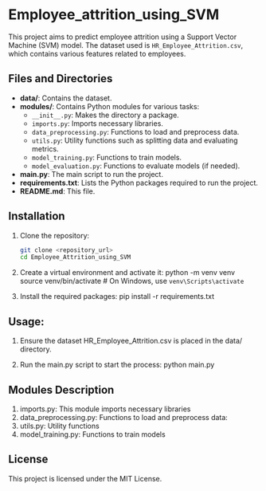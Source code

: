 # Employee_attrition_using_SVM

This project aims to predict employee attrition using a Support Vector Machine (SVM) model. The dataset used is `HR_Employee_Attrition.csv`, which contains various features related to employees.

## Files and Directories

- **data/**: Contains the dataset.
- **modules/**: Contains Python modules for various tasks:
  - `__init__.py`: Makes the directory a package.
  - `imports.py`: Imports necessary libraries.
  - `data_preprocessing.py`: Functions to load and preprocess data.
  - `utils.py`: Utility functions such as splitting data and evaluating metrics.
  - `model_training.py`: Functions to train models.
  - `model_evaluation.py`: Functions to evaluate models (if needed).
- **main.py**: The main script to run the project.
- **requirements.txt**: Lists the Python packages required to run the project.
- **README.md**: This file.

## Installation

1. Clone the repository:
   ```sh
   git clone <repository_url>
   cd Employee_Attrition_using_SVM

2. Create a virtual environment and activate it:
   python -m venv venv
   source venv/bin/activate  # On Windows, use `venv\Scripts\activate`

3. Install the required packages:
   pip install -r requirements.txt

## Usage:
1. Ensure the dataset HR_Employee_Attrition.csv is placed in the data/ directory.

2. Run the main.py script to start the process:
   python main.py

## Modules Description
1. imports.py: This module imports necessary libraries
2. data_preprocessing.py: Functions to load and preprocess data:
3. utils.py: Utility functions
4. model_training.py: Functions to train models

## License
This project is licensed under the MIT License.




